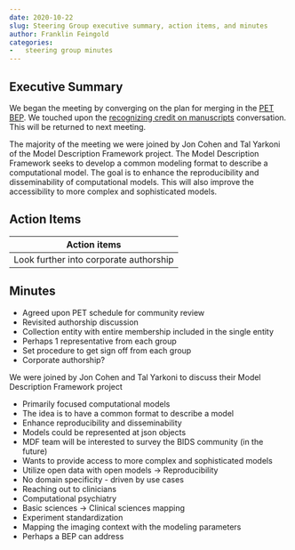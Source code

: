 ```yaml
---
date: 2020-10-22
slug: Steering Group executive summary, action items, and minutes
author: Franklin Feingold
categories:
-   steering group minutes
---
```


<!-- more -->

## Executive Summary

We began the meeting by converging on the plan for merging in the [PET BEP](https://github.com/bids-standard/bids-specification/pull/633). We touched upon the [recognizing credit on manuscripts](https://github.com/bids-standard/bids-specification/issues/627) conversation. This will be returned to next meeting.

The majority of the meeting we were joined by Jon Cohen and Tal Yarkoni of the Model Description Framework project. The Model Description Framework seeks to develop a common modeling format to describe a computational model. The goal is to enhance the reproducibility and disseminability of computational models. This will also improve the accessibility to more complex and sophisticated models.

## Action Items

| Action items                           |
| -------------------------------------- |
| Look further into corporate authorship |

## Minutes

-   Agreed upon PET schedule for community review
-   Revisited authorship discussion
-   Collection entity with entire membership included in the single entity
-   Perhaps 1 representative from each group
-   Set procedure to get sign off from each group
-   Corporate authorship?

We were joined by Jon Cohen and Tal Yarkoni to discuss their Model Description Framework project

-   Primarily focused computational models
-   The idea is to have a common format to describe a model
-   Enhance reproducibility and disseminability
-   Models could be represented at json objects
-   MDF team will be interested to survey the BIDS community (in the future)
-   Wants to provide access to more complex and sophisticated models
-   Utilize open data with open models -> Reproducibility
-   No domain specificity - driven by use cases
-   Reaching out to clinicians
-   Computational psychiatry
-   Basic sciences -> Clinical sciences mapping
-   Experiment standardization
-   Mapping the imaging context with the modeling parameters
-   Perhaps a BEP can address
